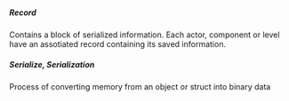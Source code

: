 ##### Record
Contains a block of serialized information.
Each actor, component or level have an assotiated record containing its saved information.

##### Serialize, Serialization
Process of converting memory from an object or struct into binary data

